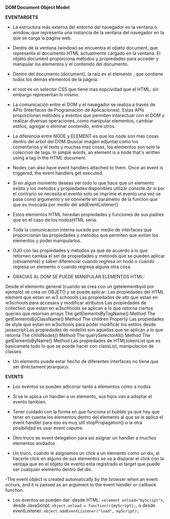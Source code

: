 **DOM Document Object Model**

**EVENTARGETS**

- La estructura más externa del entorno del navegador es la ventana o window, que representa una instancia de la ventana del navegador en la que se carga la página web.

- Dentro de la ventana (window) se encuentra el objeto document, que representa el documento HTML actualmente cargado en la ventana. El objeto document proporciona métodos y propiedades para acceder y manipular los elementos y el contenido del documento.

- Dentro del documento (document), la raíz es el elemento <html>, que contiene todos los demás elementos de la página.

- el root es un selector CSS que tiene mas espcividad que el HTML, sin embargo representan lo mismo.

- La comunicación entre el DOM y el navegador se realiza a través de APIs (Interfaces de Programación de Aplicaciones). Estas APIs proporcionan métodos y eventos que permiten interactuar con el DOM y realizar diversas operaciones, como manipular elementos, cambiar estilos, agregar o eliminar contenido, entre otros.

- La diferencia entre NODE y ELEMENT es que los node son mas cosas dentro del arbol del DOM (buscar imagen adjunta) como los comentarios y el texto y muchas mas cosas, los elementos son solo la coleccion de tags. In simple words, an element is a node that's written using a tag in the HTML document.

- Nodes can also have event handlers attached to them. Once an event is triggered, the event handlers get executed.

- Si en algun momento deseas ver todo lo que hace que un elemento exista y los metodos y propiedades disponibles utilizar console.dir si por el contrario se necesita el evento solo se imprime el evento una vez se pasa como argumento y se convierte en parametro de la funcion que que es invocada por medio del addEventListener()

- Estos elementos HTML heredan propiedades y funciones de sus padres que en el caso de los nodosHTML seria.

- Toda la comunicacion interna sucede por medio de interfaces que proporcionan las propiedades y metodos que permiten que exitan los elementos y poder manipularlos.

- OJO con las propiedades y metodos ya que de acuerdo a lo que retornen cambia el set de propiedades y metoods que se pueden aplicar (obviamente) y saber diferenciar cuando regresa un nodo o cuando regresa un elemento o cuando regresa alguna otra cosa.

- GRACIAS AL DOM SE PUEDE MANIPULAR ELEMENTOS HTML:

Desde el elemento general (cuando se crea con un getelementbyid por ejemplo) se crea un OBJETO y se puede aplicar:
Las propiedades del HTML element que estan en w3 schoools
Las propiedades de attr que estan en w3schools para accesara y modificar atributos
Las propiedades de collection que estan en w3schhools se aplican a lo que retorna ciertos queries que retornan arrays
    The getElementsByTagName() Method
    The getElementsByClassName() Method
    The children Property
Las propiedades de style que estan en w3schools para poder modificar los estilos desde javascript
Las propiedades de nodelist son aquellas que se aplican a lo que retorna
    The childNodes() Method
    The querySelectorAll() Method
    The getElementsByName() Method
Las propiedades de HTMLtokenList que es basicamete todo lo que se puede hacer con classList, manipulacion de classes.

- Un elemento puede estar hecho de diferentes interfaces no tiene que ser directament jerarquico.


**EVENTS**

- Los eventos se pueden adiconar tanto a elementos como a nodos

- Si se le aplica un handler a un elemento, sus hijos van a adoptar el evento tambien.

- Tener cuidado con la forma en que funciona el bubble ya que hay que tener en cuenta los elementos dentro del elemento al que se le aplica el event handler para eso es muy util stopPropagation() o la otra posibilidad es usar event caputre.

- Otro truco es event delegation para asi asignar un handler a muchos elementos anidados

- Un truco, cuando le asignamos un click a un elemento como un div, al hacerle click en alguno de sus elementos se va a disparar el click con la ventaja que en el objeto de evento esta registrado el target que puede ser cualquier elemento dentro del div.

-The event object is created automatically by the browser when an event occurs, and it is passed as an argument to the event handler or callback function.

- Los eventos se pueden dar: desde HTML: `<element onload="myScript">`, desde JavaScript: `object.onload = function(){myScript};`, o desde eventListener: `object.addEventListener("load", myScript);`